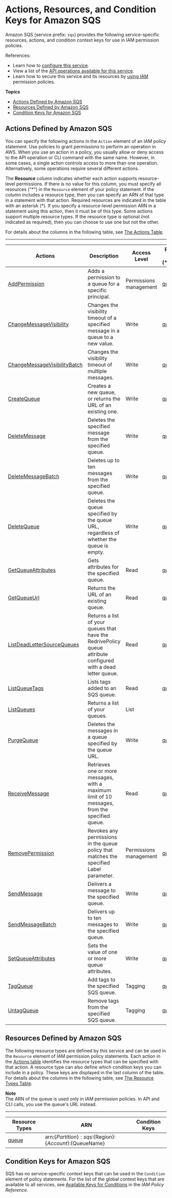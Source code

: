 # Actions, Resources, and Condition Keys for Amazon SQS<a name="list_amazonsqs"></a>

Amazon SQS \(service prefix: `sqs`\) provides the following service\-specific resources, actions, and condition context keys for use in IAM permission policies\.

References:
+ Learn how to [configure this service](https://docs.aws.amazon.com/AWSSimpleQueueService/latest/SQSDeveloperGuide/)\.
+ View a list of the [API operations available for this service](https://docs.aws.amazon.com/AWSSimpleQueueService/latest/APIReference/)\.
+ Learn how to secure this service and its resources by [using IAM](https://docs.aws.amazon.com/AWSSimpleQueueService/latest/SQSDeveloperGuide/sqs-authentication-and-access-control.html) permission policies\.

**Topics**
+ [Actions Defined by Amazon SQS](#amazonsqs-actions-as-permissions)
+ [Resources Defined by Amazon SQS](#amazonsqs-resources-for-iam-policies)
+ [Condition Keys for Amazon SQS](#amazonsqs-policy-keys)

## Actions Defined by Amazon SQS<a name="amazonsqs-actions-as-permissions"></a>

You can specify the following actions in the `Action` element of an IAM policy statement\. Use policies to grant permissions to perform an operation in AWS\. When you use an action in a policy, you usually allow or deny access to the API operation or CLI command with the same name\. However, in some cases, a single action controls access to more than one operation\. Alternatively, some operations require several different actions\.

The **Resource** column indicates whether each action supports resource\-level permissions\. If there is no value for this column, you must specify all resources \("\*"\) in the `Resource` element of your policy statement\. If the column includes a resource type, then you can specify an ARN of that type in a statement with that action\. Required resources are indicated in the table with an asterisk \(\*\)\. If you specify a resource\-level permission ARN in a statement using this action, then it must be of this type\. Some actions support multiple resource types\. If the resource type is optional \(not indicated as required\), then you can choose to use one but not the other\.

For details about the columns in the following table, see [The Actions Table](reference_policies_actions-resources-contextkeys.md#actions_table)\.


****  

| Actions | Description | Access Level | Resource Types \(\*required\) | Condition Keys | Dependent Actions | 
| --- | --- | --- | --- | --- | --- | 
|   [ AddPermission ](https://docs.aws.amazon.com/AWSSimpleQueueService/latest/APIReference/API_AddPermission.html)  | Adds a permission to a queue for a specific principal\. | Permissions management |   [ queue\* ](#amazonsqs-queue)   |  |  | 
|   [ ChangeMessageVisibility ](https://docs.aws.amazon.com/AWSSimpleQueueService/latest/APIReference/API_ChangeMessageVisibility.html)  | Changes the visibility timeout of a specified message in a queue to a new value\. | Write |   [ queue\* ](#amazonsqs-queue)   |  |  | 
|   [ ChangeMessageVisibilityBatch ](https://docs.aws.amazon.com/AWSSimpleQueueService/latest/APIReference/API_ChangeMessageVisibilityBatch.html)  | Changes the visibility timeout of multiple messages\. | Write |   [ queue\* ](#amazonsqs-queue)   |  |  | 
|   [ CreateQueue ](https://docs.aws.amazon.com/AWSSimpleQueueService/latest/APIReference/API_CreateQueue.html)  | Creates a new queue, or returns the URL of an existing one\. | Write |   [ queue\* ](#amazonsqs-queue)   |  |  | 
|   [ DeleteMessage ](https://docs.aws.amazon.com/AWSSimpleQueueService/latest/APIReference/API_DeleteMessage.html)  | Deletes the specified message from the specified queue\. | Write |   [ queue\* ](#amazonsqs-queue)   |  |  | 
|   [ DeleteMessageBatch ](https://docs.aws.amazon.com/AWSSimpleQueueService/latest/APIReference/API_DeleteMessageBatch.html)  | Deletes up to ten messages from the specified queue\. | Write |   [ queue\* ](#amazonsqs-queue)   |  |  | 
|   [ DeleteQueue ](https://docs.aws.amazon.com/AWSSimpleQueueService/latest/APIReference/API_DeleteQueue.html)  | Deletes the queue specified by the queue URL, regardless of whether the queue is empty\. | Write |   [ queue\* ](#amazonsqs-queue)   |  |  | 
|   [ GetQueueAttributes ](https://docs.aws.amazon.com/AWSSimpleQueueService/latest/APIReference/API_GetQueueAttributes.html)  | Gets attributes for the specified queue\. | Read |   [ queue\* ](#amazonsqs-queue)   |  |  | 
|   [ GetQueueUrl ](https://docs.aws.amazon.com/AWSSimpleQueueService/latest/APIReference/API_GetQueueUrl.html)  | Returns the URL of an existing queue\. | Read |   [ queue\* ](#amazonsqs-queue)   |  |  | 
|   [ ListDeadLetterSourceQueues ](https://docs.aws.amazon.com/AWSSimpleQueueService/latest/APIReference/API_ListDeadLetterSourceQueues.html)  | Returns a list of your queues that have the RedrivePolicy queue attribute configured with a dead letter queue\. | Read |   [ queue\* ](#amazonsqs-queue)   |  |  | 
|   [ ListQueueTags ](https://docs.aws.amazon.com/AWSSimpleQueueService/latest/APIReference/API_ListQueueTags.html)  | Lists tags added to an SQS queue\. | Read |   [ queue\* ](#amazonsqs-queue)   |  |  | 
|   [ ListQueues ](https://docs.aws.amazon.com/AWSSimpleQueueService/latest/APIReference/API_ListQueues.html)  | Returns a list of your queues\. | List |  |  |  | 
|   [ PurgeQueue ](https://docs.aws.amazon.com/AWSSimpleQueueService/latest/APIReference/API_PurgeQueue.html)  | Deletes the messages in a queue specified by the queue URL\. | Write |   [ queue\* ](#amazonsqs-queue)   |  |  | 
|   [ ReceiveMessage ](https://docs.aws.amazon.com/AWSSimpleQueueService/latest/APIReference/API_ReceiveMessage.html)  | Retrieves one or more messages, with a maximum limit of 10 messages, from the specified queue\. | Read |   [ queue\* ](#amazonsqs-queue)   |  |  | 
|   [ RemovePermission ](https://docs.aws.amazon.com/AWSSimpleQueueService/latest/APIReference/API_RemovePermission.html)  | Revokes any permissions in the queue policy that matches the specified Label parameter\. | Permissions management |   [ queue\* ](#amazonsqs-queue)   |  |  | 
|   [ SendMessage ](https://docs.aws.amazon.com/AWSSimpleQueueService/latest/APIReference/API_SendMessage.html)  | Delivers a message to the specified queue\. | Write |   [ queue\* ](#amazonsqs-queue)   |  |  | 
|   [ SendMessageBatch ](https://docs.aws.amazon.com/AWSSimpleQueueService/latest/APIReference/API_SendMessageBatch.html)  | Delivers up to ten messages to the specified queue\. | Write |   [ queue\* ](#amazonsqs-queue)   |  |  | 
|   [ SetQueueAttributes ](https://docs.aws.amazon.com/AWSSimpleQueueService/latest/APIReference/API_SetQueueAttributes.html)  | Sets the value of one or more queue attributes\. | Write |   [ queue\* ](#amazonsqs-queue)   |  |  | 
|   [ TagQueue ](https://docs.aws.amazon.com/AWSSimpleQueueService/latest/APIReference/API_TagQueue.html)  | Add tags to the specified SQS queue\. | Tagging |   [ queue\* ](#amazonsqs-queue)   |  |  | 
|   [ UntagQueue ](https://docs.aws.amazon.com/AWSSimpleQueueService/latest/APIReference/API_UntagQueue.html)  | Remove tags from the specified SQS queue\. | Tagging |   [ queue\* ](#amazonsqs-queue)   |  |  | 

## Resources Defined by Amazon SQS<a name="amazonsqs-resources-for-iam-policies"></a>

The following resource types are defined by this service and can be used in the `Resource` element of IAM permission policy statements\. Each action in the [Actions table](#amazonsqs-actions-as-permissions) identifies the resource types that can be specified with that action\. A resource type can also define which condition keys you can include in a policy\. These keys are displayed in the last column of the table\. For details about the columns in the following table, see [The Resource Types Table](reference_policies_actions-resources-contextkeys.md#resources_table)\.

**Note**  
The ARN of the queue is used only in IAM permission policies\. In API and CLI calls, you use the queue's URL instead\.


****  

| Resource Types | ARN | Condition Keys | 
| --- | --- | --- | 
|   [ queue ](https://docs.aws.amazon.com/AWSSimpleQueueService/latest/SQSDeveloperGuide/sqs-how-it-works.html)  |  arn:$\{Partition\}:sqs:$\{Region\}:$\{Account\}:$\{QueueName\}  |  | 

## Condition Keys for Amazon SQS<a name="amazonsqs-policy-keys"></a>

SQS has no service\-specific context keys that can be used in the `Condition` element of policy statements\. For the list of the global context keys that are available to all services, see [Available Keys for Conditions](reference_policies_condition-keys.html#AvailableKeys) in the *IAM Policy Reference*\.